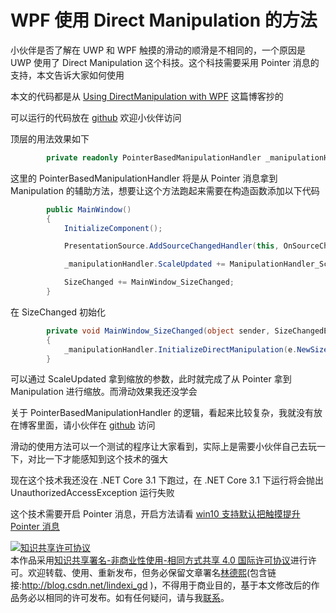 
# WPF 使用 Direct Manipulation 的方法

小伙伴是否了解在 UWP 和 WPF 触摸的滑动的顺滑是不相同的，一个原因是 UWP 使用了 Direct Manipulation 这个科技。这个科技需要采用 Pointer 消息的支持，本文告诉大家如何使用

<!--more-->


<!-- 发布 -->

本文的代码都是从 [Using DirectManipulation with WPF](http://blog.neteril.org/blog/2019/03/30/using-directmanipulation-with-wpf/ ) 这篇博客抄的

可以运行的代码放在 [github](https://github.com/lindexi/lindexi_gd/tree/c628f0ba18094c2cfdc4d9dcfa8193107ee6de70/WileegowaqereLinallechaka) 欢迎小伙伴访问

顶层的用法效果如下

```csharp
        private readonly PointerBasedManipulationHandler _manipulationHandler = new PointerBasedManipulationHandler();
```

这里的 PointerBasedManipulationHandler 将是从 Pointer 消息拿到 Manipulation 的辅助方法，想要让这个方法跑起来需要在构造函数添加以下代码

```csharp
        public MainWindow()
        {
            InitializeComponent();

            PresentationSource.AddSourceChangedHandler(this, OnSourceChanged);

            _manipulationHandler.ScaleUpdated += ManipulationHandler_ScaleUpdated;

            SizeChanged += MainWindow_SizeChanged;
        }
```

在 SizeChanged 初始化

```csharp
        private void MainWindow_SizeChanged(object sender, SizeChangedEventArgs e)
        {
            _manipulationHandler.InitializeDirectManipulation(e.NewSize);
        }
```

可以通过 ScaleUpdated 拿到缩放的参数，此时就完成了从 Pointer 拿到 Manipulation 进行缩放。而滑动效果我还没学会

关于 PointerBasedManipulationHandler 的逻辑，看起来比较复杂，我就没有放在博客里面，请小伙伴在 [github](https://github.com/lindexi/lindexi_gd/tree/c628f0ba18094c2cfdc4d9dcfa8193107ee6de70/WileegowaqereLinallechaka) 访问

滑动的使用方法可以一个测试的程序让大家看到，实际上是需要小伙伴自己去玩一下，对比一下才能感知到这个技术的强大

现在这个技术我还没在 .NET Core 3.1 下跑过，在 .NET Core 3.1 下运行将会抛出 UnauthorizedAccessException 运行失败

这个技术需要开启 Pointer 消息，开启方法请看 [win10 支持默认把触摸提升 Pointer 消息](https://blog.lindexi.com/post/win10-%E6%94%AF%E6%8C%81%E9%BB%98%E8%AE%A4%E6%8A%8A%E8%A7%A6%E6%91%B8%E6%8F%90%E5%8D%87-Pointer-%E6%B6%88%E6%81%AF.html)





<a rel="license" href="http://creativecommons.org/licenses/by-nc-sa/4.0/"><img alt="知识共享许可协议" style="border-width:0" src="https://licensebuttons.net/l/by-nc-sa/4.0/88x31.png" /></a><br />本作品采用<a rel="license" href="http://creativecommons.org/licenses/by-nc-sa/4.0/">知识共享署名-非商业性使用-相同方式共享 4.0 国际许可协议</a>进行许可。欢迎转载、使用、重新发布，但务必保留文章署名[林德熙](http://blog.csdn.net/lindexi_gd)(包含链接:http://blog.csdn.net/lindexi_gd )，不得用于商业目的，基于本文修改后的作品务必以相同的许可发布。如有任何疑问，请与我[联系](mailto:lindexi_gd@163.com)。